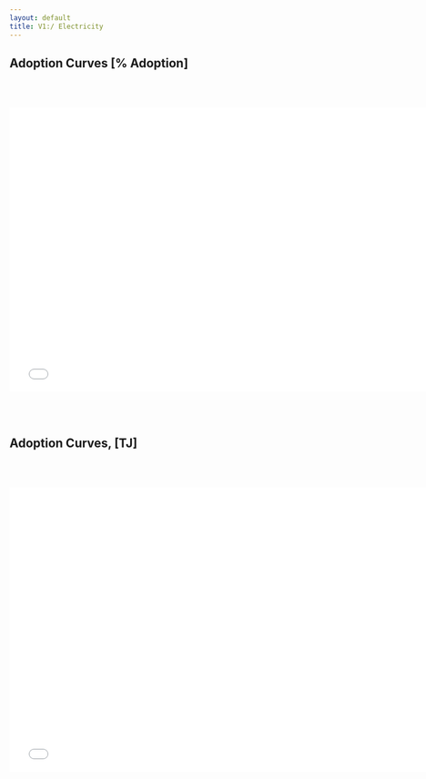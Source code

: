 ```yaml
---
layout: default
title: V1:/ Electricity
---
```


## Adoption Curves [% Adoption]
<br/><br/>

<iframe id='igraph' scrolling='no' style='border:none' seamless='seamless' src= "acurves-custom-pathway-World-Buildings.html" height='500' width='150%'></iframe>

<br/><br/>
## Adoption Curves, [TJ]
<br/><br/>

<iframe id='igraph' scrolling='no' style='border:none' seamless='seamless' src= "acurves-custom-absolute-pathway-World-Buildings.html" height='500' width='150%'></iframe>